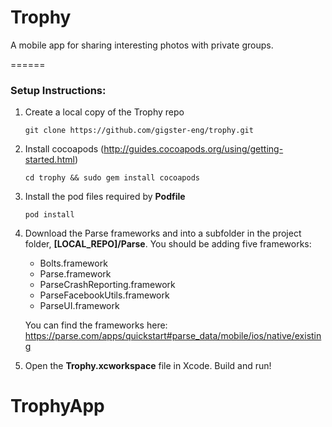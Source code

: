 Trophy
======

A mobile app for sharing interesting photos with private groups.

======
### Setup Instructions:

1. Create a local copy of the Trophy repo
   ```
   git clone https://github.com/gigster-eng/trophy.git
   ```

2. Install cocoapods (http://guides.cocoapods.org/using/getting-started.html)
   ```
   cd trophy && sudo gem install cocoapods
   ```

3. Install the pod files required by **Podfile**
   ```
   pod install
   ```

4. Download the Parse frameworks and into a subfolder in the project folder, **[LOCAL_REPO]/Parse**. You should be adding five frameworks:
   - Bolts.framework
   - Parse.framework
   - ParseCrashReporting.framework
   - ParseFacebookUtils.framework
   - ParseUI.framework
   
   You can find the frameworks here: https://parse.com/apps/quickstart#parse_data/mobile/ios/native/existing

5. Open the **Trophy.xcworkspace** file in Xcode. Build and run!
# TrophyApp
